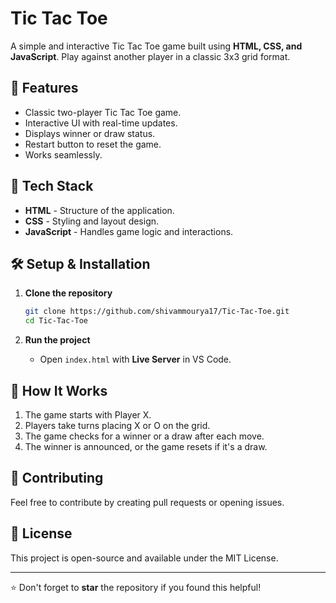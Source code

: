 # Tic Tac Toe

A simple and interactive Tic Tac Toe game built using **HTML, CSS, and JavaScript**. Play against another player in a classic 3x3 grid format.

## 📌 Features

- Classic two-player Tic Tac Toe game.
- Interactive UI with real-time updates.
- Displays winner or draw status.
- Restart button to reset the game.
- Works seamlessly.

## 🚀 Tech Stack

- **HTML** - Structure of the application.
- **CSS** - Styling and layout design.
- **JavaScript** - Handles game logic and interactions.

## 🛠️ Setup & Installation

1. **Clone the repository**

   ```sh
   git clone https://github.com/shivammourya17/Tic-Tac-Toe.git
   cd Tic-Tac-Toe
   ```

2. **Run the project**

   - Open `index.html` with **Live Server** in VS Code.

## 🌟 How It Works

1. The game starts with Player X.
2. Players take turns placing X or O on the grid.
3. The game checks for a winner or a draw after each move.
4. The winner is announced, or the game resets if it's a draw.

## 🌟 Contributing

Feel free to contribute by creating pull requests or opening issues.

## 📜 License

This project is open-source and available under the MIT License.

---

⭐ Don't forget to **star** the repository if you found this helpful!

